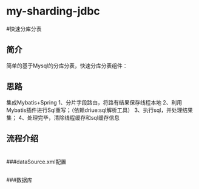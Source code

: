 # my-sharding-jdbc
#快速分库分表
## 简介
简单的基于Mysql的分库分表，快速分库分表组件：
## 思路
集成Mybatis+Spring
1、分片字段路由，将路有结果保存线程本地
2、利用Mybatis插件进行Sql重写；（依赖driue:sql解析工具）
3、执行sql，并处理结果集；
4、处理完毕，清除线程缓存和sql缓存信息
## 流程介绍
###
```

```
###dataSource.xml配置
```

```
###数据库
```

```
